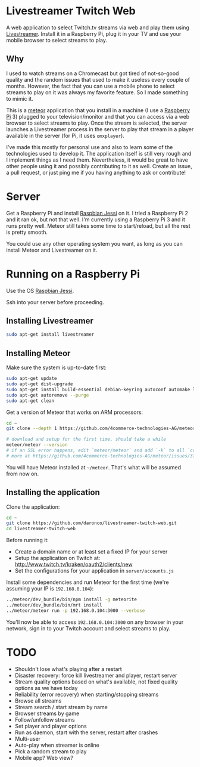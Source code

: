 # Livestreamer Twitch Web

A web application to select Twitch.tv streams via web and play them using
[Livestreamer](http://docs.livestreamer.io/). Install it in a Raspberry Pi, plug it in your TV and
use your mobile browser to select streams to play.

## Why

I used to watch streams on a Chromecast but got tired of not-so-good quality and the random issues
that used to make it useless every couple of months. However, the fact that you can use a mobile
phone to select streams to play on it was always my favorite feature. So I made something to mimic it.

This is a [meteor](https://www.meteor.com/) application that you install in a machine (I use a
[Raspberry Pi](https://www.raspberrypi.org/) 3) plugged to your television/monitor and that you can access via a web browser
to select streams to play. Once the stream is selected, the server launches a Livestreamer process
in the server to play that stream in a player available in the server (for Pi, it uses `omxplayer`).

I've made this mostly for personal use and also to learn some of the technologies used to
develop it. The application itself is still very rough and I implement things as I need them.
Nevertheless, it would be great to have other people using it and possibly contributing to it
as well. Create an issue, a pull request, or just ping me if you having anything to ask or
contribute!


# Server

Get a Raspberry Pi and install [Raspbian Jessi](https://www.raspberrypi.org/downloads/raspbian/) on
it. I tried a Raspberry Pi 2 and it ran ok, but not that well. I'm currently using a Raspberry Pi 3
and it runs pretty well. Meteor still takes some time to start/reload, but all the rest is pretty
smooth.

You could use any other operating system you want, as long as you can install Meteor and
Livestreamer on it.

# Running on a Raspberry Pi

Use the OS [Raspbian Jessi](https://www.raspberrypi.org/downloads/raspbian/).

Ssh into your server before proceeding.

## Installing Livestreamer

```bash
sudo apt-get install livestreamer
```


## Installing Meteor

Make sure the system is up-to-date first:

```bash
sudo apt-get update
sudo apt-get dist-upgrade
sudo apt-get install build-essential debian-keyring autoconf automake libtool flex bison scons
sudo apt-get autoremove --purge
sudo apt-get clean
```

Get a version of Meteor that works on ARM processors:

```bash
cd ~
git clone --depth 1 https://github.com/4commerce-technologies-AG/meteor.git

# download and setup for the first time, should take a while
meteor/meteor --version
# if an SSL error happens, edit `meteor/meteor` and add `-k` to all `curl` commands
# more at https://github.com/4commerce-technologies-AG/meteor/issues/37
```

You will have Meteor installed at `~/meteor`. That's what will be assumed from now on.


## Installing the application

Clone the application:

```bash
cd ~
git clone https://github.com/daronco/livestreamer-twitch-web.git
cd livestreamer-twitch-web
```

Before running it:

* Create a domain name or at least set a fixed IP for your server
* Setup the application on Twitch at: http://www.twitch.tv/kraken/oauth2/clients/new
* Set the configurations for your application in `server/accounts.js`

Install some dependencies and run Meteor for the first time (we're assuming your IP is `192.168.0.104`):

```bash
../meteor/dev_bundle/bin/npm install -g meteorite
../meteor/dev_bundle/bin/mrt install
../meteor/meteor run -p 192.168.0.104:3000 --verbose
```

You'll now be able to access `192.168.0.104:3000` on any browser in your network, sign in
to your Twitch account and select streams to play.

# TODO

* Shouldn't lose what's playing after a restart
* Disaster recovery: force kill livestreamer and player, restart server
* Stream quality options based on what's available, not fixed quality options as we have today
* Reliability (error recovery) when starting/stopping streams
* Browse all streams
* Stream search / start stream by name
* Browser streams by game
* Follow/unfollow streams
* Set player and player options
* Run as daemon, start with the server, restart after crashes
* Multi-user
* Auto-play when streamer is online
* Pick a random stream to play
* Mobile app? Web view?
